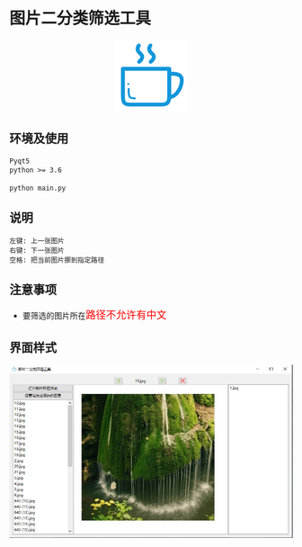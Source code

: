 # 图片二分类筛选工具

<div align="center">
    <img src="./logo.png">
</div>

## 环境及使用
    Pyqt5
    python >= 3.6

    python main.py

## 说明
    左键: 上一张图片
    右键: 下一张图片
    空格: 把当前图片挪到指定路径

## 注意事项
- 要筛选的图片所在<font color="red" size="4px">路径不允许有中文</font>

## 界面样式
<img src="./demo.jpg">